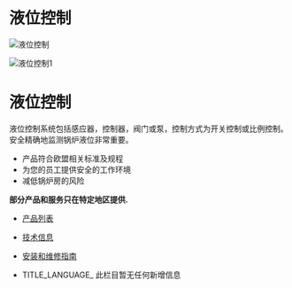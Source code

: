 

# 液位控制

![液位控制](/d/file/p/3aa2e2082ed715545858a3eeadf671f1.jpg)

![液位控制1](/d/file/p/3aa2e2082ed715545858a3eeadf671f1.jpg)

# 液位控制

液位控制系统包括感应器，控制器，阀门或泵，控制方式为开关控制或比例控制。 安全精确地监测锅炉液位非常重要。

-   产品符合欧盟相关标准及规程
-   为您的员工提供安全的工作环境
-   减低锅炉房的风险

**部分产品和服务只在特定地区提供.**

-   [产品列表](javascript:navactive(1);)
-   [技术信息](javascript:navactive(2);)
-   [安装和维修指南](javascript:navactive(3);)

-   TITLE_LANGUAGE_
此栏目暂无任何新增信息
